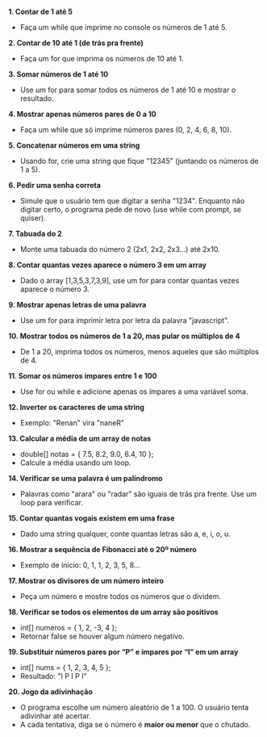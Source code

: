 **1. Contar de 1 até 5**
- Faça um while que imprime no console os números de 1 até 5.

**2. Contar de 10 até 1 (de trás pra frente)**
- Faça um for que imprima os números de 10 até 1.

**3. Somar números de 1 até 10**
- Use um for para somar todos os números de 1 até 10 e mostrar o resultado.

**4. Mostrar apenas números pares de 0 a 10**
- Faça um while que só imprime números pares (0, 2, 4, 6, 8, 10).

**5. Concatenar números em uma string**
- Usando for, crie uma string que fique "12345" (juntando os números de 1 a 5).

**6. Pedir uma senha correta**
- Simule que o usuário tem que digitar a senha "1234". Enquanto não digitar certo, o programa pede de novo (use while com prompt, se quiser).

**7. Tabuada do 2**
- Monte uma tabuada do número 2 (2x1, 2x2, 2x3...) até 2x10.

**8. Contar quantas vezes aparece o número 3 em um array**
- Dado o array [1,3,5,3,7,3,9], use um for para contar quantas vezes aparece o número 3.

**9. Mostrar apenas letras de uma palavra**
- Use um for para imprimir letra por letra da palavra "javascript".

**10. Mostrar todos os números de 1 a 20, mas pular os múltiplos de 4**
- De 1 a 20, imprima todos os números, menos aqueles que são múltiplos de 4.

**11. Somar os números ímpares entre 1 e 100**
- Use for ou while e adicione apenas os ímpares a uma variável soma.

**12. Inverter os caracteres de uma string**
- Exemplo: "Renan" vira "naneR"

**13. Calcular a média de um array de notas**
- double[] notas = { 7.5, 8.2, 9.0, 6.4, 10 };
- Calcule a média usando um loop.

**14. Verificar se uma palavra é um palíndromo**
- Palavras como "arara" ou "radar" são iguais de trás pra frente. Use um loop para verificar.

**15. Contar quantas vogais existem em uma frase**
- Dado uma string qualquer, conte quantas letras são a, e, i, o, u.

**16. Mostrar a sequência de Fibonacci até o 20º número**
- Exemplo de início: 0, 1, 1, 2, 3, 5, 8...

**17. Mostrar os divisores de um número inteiro**
- Peça um número e mostre todos os números que o dividem.

**18. Verificar se todos os elementos de um array são positivos**
- int[] numeros = { 1, 2, -3, 4 };
- Retornar false se houver algum número negativo.

**19. Substituir números pares por “P” e ímpares por “I” em um array**
- int[] nums = { 1, 2, 3, 4, 5 };
- Resultado: "I P I P I"

**20. Jogo da adivinhação**
- O programa escolhe um número aleatório de 1 a 100. O usuário tenta adivinhar até acertar.
- A cada tentativa, diga se o número é **maior ou menor** que o chutado.
